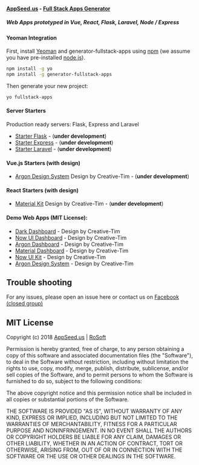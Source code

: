 #### [AppSeed.us](https://www.appseed.us/?ref=github) - [Full Stack Apps Generator](https://www.appseed.us/fullstack-apps-generator?ref=github)
##### Web Apps prototyped in Vue, React, Flask, Laravel, Node / Express   


#### Yeoman Integration

First, install [Yeoman](http://yeoman.io) and generator-fullstack-apps using [npm](https://www.npmjs.com/) (we assume you have pre-installed [node.js](https://nodejs.org/)).

```bash
npm install -g yo
npm install -g generator-fullstack-apps
```

Then generate your new project:

```bash
yo fullstack-apps
```

#### Server Starters   

Production ready servers: Flask, Express and Laravel

* [Starter Flask](https://github.com/rosoftdeveloper/appseed/tree/master/starter-flask) - (**under development**)
* [Starter Express](https://github.com/rosoftdeveloper/appseed/tree/master/starter-express) - (**under development**)
* [Starter Laravel](https://github.com/rosoftdeveloper/appseed/tree/master/starter-laravel) - (**under development**)



#### Vue.js Starters (with design)   

* [Argon Design System](https://github.com/rosoftdeveloper/appseed/tree/master/starter-vue/argon-design-system) Design by Creative-Tim - (**under development**)


#### React Starters (with design)  

* [Material Kit](https://github.com/rosoftdeveloper/appseed/tree/master/starter-react/material-kit) Design by Creative-Tim - (**under development**)


#### Demo Web Apps (MIT License):    
* [Dark Dashboard](https://dark-dashboard.appseed.us/?ref=github) - Design by Creative-Tim 
* [Now UI Dashboard](https://now-ui-dashboard.appseed.us/?ref=github) - Design by Creative-Tim 
* [Argon Dashboard](https://argon-dashboard.appseed.us/?ref=github) - Design by Creative-Tim 
* [Material Dashboard](https://material-dashboard.appseed.us/?ref=github) - Design by Creative-Tim 
* [Now UI Kit](https://now-ui-kit.appseed.us/?ref=github) - Design by Creative-Tim 
* [Argon Design System](https://argon-design-system.appseed.us/?ref=github) - Design by Creative-Tim 


## Trouble shooting

For any issues, please open an issue here or contact us on [Facebook (closed group)](https://www.facebook.com/groups/fullstack.apps.generator/) 

## MIT License

Copyright (c) 2018 [AppSeed.us](https://www.appseed.us/?ref=github) | [RoSoft](https://www.rosoftware.ro/?ref=github)

Permission is hereby granted, free of charge, to any person obtaining a copy
of this software and associated documentation files (the "Software"), to deal
in the Software without restriction, including without limitation the rights
to use, copy, modify, merge, publish, distribute, sublicense, and/or sell
copies of the Software, and to permit persons to whom the Software is
furnished to do so, subject to the following conditions:

The above copyright notice and this permission notice shall be included in all
copies or substantial portions of the Software.

THE SOFTWARE IS PROVIDED "AS IS", WITHOUT WARRANTY OF ANY KIND, EXPRESS OR
IMPLIED, INCLUDING BUT NOT LIMITED TO THE WARRANTIES OF MERCHANTABILITY,
FITNESS FOR A PARTICULAR PURPOSE AND NONINFRINGEMENT. IN NO EVENT SHALL THE
AUTHORS OR COPYRIGHT HOLDERS BE LIABLE FOR ANY CLAIM, DAMAGES OR OTHER
LIABILITY, WHETHER IN AN ACTION OF CONTRACT, TORT OR OTHERWISE, ARISING FROM,
OUT OF OR IN CONNECTION WITH THE SOFTWARE OR THE USE OR OTHER DEALINGS IN THE
SOFTWARE.
